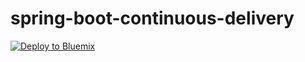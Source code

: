 # spring-boot-continuous-delivery

[![Deploy to Bluemix](https://bluemix.net/deploy/button.png)](https://bluemix.net/deploy?repository=https://github.com/IBM/spring-boot-continuous-delivery#[required])
